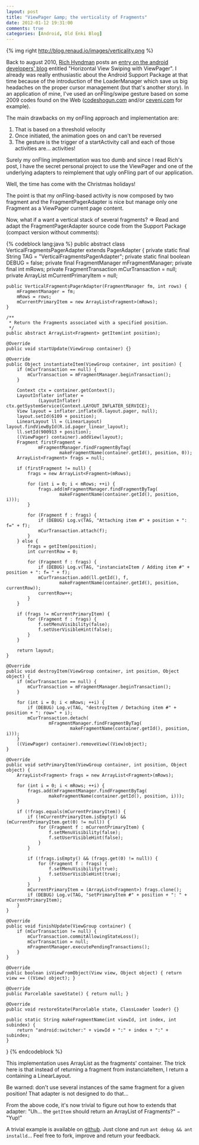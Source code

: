 ```yaml
---
layout: post
title: "ViewPager &amp; the verticality of Fragments"
date: 2012-01-12 19:31:00
comments: true
categories: [Android, Old Enki Blog]
---
```

{% img right http://blog.renaud.io/images/verticality.png %}

<span itemprop="description">Back to august 2010, [Rich Hyndman](https://plus.google.com/115995639636688350464/posts) posts an [entry on the android developers' blog](http://android-developers.blogspot.com/2011/08/horizontal-view-swiping-with-viewpager.html) entitled "Horizontal View Swiping with ViewPager". I already was really enthusiastic about the Android Support Package at that time because of the introduction of the LoaderManager which save us big headaches on the proper cursor management (but that's another story). In an application of mine, I've used an onFling/swipe gesture based on some 2009 codes found on the Web ([codeshogun.com](http://www.codeshogun.com/blog/2009/04/16/how-to-implement-swipe-action-in-android/) and/or [ceveni.com](http://www.ceveni.com/2009/08/android-gestures-detection-sample-code.html) for example).</span>

The main drawbacks on my onFling approach and implementation are:

1. That is based on a threshold velocity
2. Once initiated, the animation goes on and can't be reversed
3. The gesture is the trigger of a startActivity call and each of those activities are… activities!

Surely my onFling implementation was too dumb and since I read Rich's post, I have the secret personal project to use the ViewPager and one of the underlying adapters to reimplement that ugly onFling part of our application.

Well, the time has come with the Christmas holidays!

The point is that my onFling-based activity is now composed by two fragment and the FragmentPagerAdapter is nice but manage only one Fragment as a ViewPager current page content.

Now, what if a want a vertical stack of several fragments? ⇒ Read and adapt the FragmentPagerAdapter source code from the Support Package (compact version without comments):

{% codeblock lang:java %}
public abstract class VerticalFragmentsPagerAdapter extends PagerAdapter {
    private static final String TAG = "VerticalFragmentsPagerAdapter";
    private static final boolean DEBUG = false;
    private final FragmentManager mFragmentManager;
    private final int mRows;
    private FragmentTransaction mCurTransaction = null;
    private ArrayList<Fragment> mCurrentPrimaryItem = null;

    public VerticalFragmentsPagerAdapter(FragmentManager fm, int rows) {
        mFragmentManager = fm;
        mRows = rows;
        mCurrentPrimaryItem = new ArrayList<Fragment>(mRows);
    }

    /**
     * Return the Fragments associated with a specified position.
     */
    public abstract ArrayList<Fragment> getItem(int position);

    @Override
    public void startUpdate(ViewGroup container) {}

    @Override
    public Object instantiateItem(ViewGroup container, int position) {
        if (mCurTransaction == null) {
            mCurTransaction = mFragmentManager.beginTransaction();
        }

        Context ctx = container.getContext();
        LayoutInflater inflater =
                (LayoutInflater) ctx.getSystemService(Context.LAYOUT_INFLATER_SERVICE);
        View layout = inflater.inflate(R.layout.pager, null);
        layout.setId(6109 + position);
        LinearLayout ll = (LinearLayout) layout.findViewById(R.id.pager_linear_layout);
        ll.setId(900913 + position);
        ((ViewPager) container).addView(layout);
        Fragment firstFragment =
                mFragmentManager.findFragmentByTag(
                        makeFragmentName(container.getId(), position, 0));
        ArrayList<Fragment> frags = null;

        if (firstFragment != null) {
            frags = new ArrayList<Fragment>(mRows);

            for (int i = 0; i < mRows; ++i) {
                frags.add(mFragmentManager.findFragmentByTag(
                        makeFragmentName(container.getId(), position, i)));
            }

            for (Fragment f : frags) {
                if (DEBUG) Log.v(TAG, "Attaching item #" + position + ": f=" + f);
                mCurTransaction.attach(f);
            }
        } else {
            frags = getItem(position);
            int currentRow = 0;

            for (Fragment f : frags) {
                if (DEBUG) Log.v(TAG, "instanciateItem / Adding item #" + position + ": f= " + f);
                mCurTransaction.add(ll.getId(), f,
                        makeFragmentName(container.getId(), position, currentRow));
                currentRow++;
            }
        }

        if (frags != mCurrentPrimaryItem) {
            for (Fragment f : frags) {
                f.setMenuVisibility(false);
                f.setUserVisibleHint(false);
            }
        }

        return layout;
    }

    @Override
    public void destroyItem(ViewGroup container, int position, Object object) {
        if (mCurTransaction == null) {
            mCurTransaction = mFragmentManager.beginTransaction();
        }

        for (int i = 0; i < mRows; ++i) {
            if (DEBUG) Log.v(TAG, "destroyItem / Detaching item #" + position + ": row=" + i);
            mCurTransaction.detach(
                    mFragmentManager.findFragmentByTag(
                            makeFragmentName(container.getId(), position, i)));
        }
        ((ViewPager) container).removeView((View)object);
    }

    @Override
    public void setPrimaryItem(ViewGroup container, int position, Object object) {
        ArrayList<Fragment> frags = new ArrayList<Fragment>(mRows);

        for (int i = 0; i < mRows; ++i) {
            frags.add(mFragmentManager.findFragmentByTag(
                    makeFragmentName(container.getId(), position, i)));
        }

        if (!frags.equals(mCurrentPrimaryItem)) {
            if (!mCurrentPrimaryItem.isEmpty() && (mCurrentPrimaryItem.get(0) != null)) {
                for (Fragment f : mCurrentPrimaryItem) {
                    f.setMenuVisibility(false);
                    f.setUserVisibleHint(false);
                }
            }

            if (!frags.isEmpty() && (frags.get(0) != null)) {
                for (Fragment f : frags) {
                    f.setMenuVisibility(true);
                    f.setUserVisibleHint(true);
                }
            }
            mCurrentPrimaryItem = (ArrayList<Fragment>) frags.clone();
            if (DEBUG) Log.v(TAG, "setPrimaryItem #" + position + ": " + mCurrentPrimaryItem);
        }
    }

    @Override
    public void finishUpdate(ViewGroup container) {
        if (mCurTransaction != null) {
            mCurTransaction.commitAllowingStateLoss();
            mCurTransaction = null;
            mFragmentManager.executePendingTransactions();
        }
    }

    @Override
    public boolean isViewFromObject(View view, Object object) { return view == ((View) object); }

    @Override
    public Parcelable saveState() { return null; }

    @Override
    public void restoreState(Parcelable state, ClassLoader loader) {}

    public static String makeFragmentName(int viewId, int index, int subindex) {
        return "android:switcher:" + viewId + ":" + index + ":" + subindex;
    }
}
{% endcodeblock %}

This implementation uses ArrayList as the fragments' container. The trick here is that instead of returning a fragment from instanciateItem, I return a  containing a LinearLayout.

Be warned: don't use several instances of the same fragment for a given position! That adapter is not designed to do that…

From the above code, it's now trivial to figure out how to extends that adapter: "Uh… the `getItem` should return an ArrayList of Fragments?" − "Yup!"

A trivial example is available on [github](https://github.com/nibua-r/org.summo.blog.verticality). Just clone and run `ant debug && ant installd`… Feel free to fork, improve and return your feedback.
